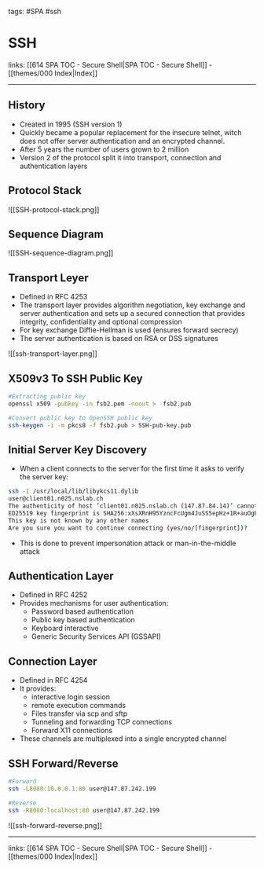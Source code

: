 tags: #SPA #ssh
 
# SSH

links: [[614 SPA TOC - Secure Shell|SPA TOC - Secure Shell]] - [[themes/000 Index|Index]]

---

## History

- Created in 1995 (SSH version 1)
- Quickly became a popular replacement for the insecure telnet, witch does not offer server authentication and an encrypted channel.
- After 5 years the number of users grown to 2 million
- Version 2 of the protocol split it into transport, connection and authentication layers

## Protocol Stack

![[SSH-protocol-stack.png]]

## Sequence Diagram

![[SSH-sequence-diagram.png]]

## Transport Leyer

- Defined in RFC 4253
- The transport layer provides algorithm negotiation, key exchange and server authentication and sets up a secured connection that provides integrity, confidentiality and optional compression
- For key exchange Diffie-Hellman is used (ensures forward secrecy)
- The server authentication is based on RSA or DSS signatures

![[ssh-transport-layer.png]]

## X509v3 To SSH Public Key

```bash
#Extracting public key
openssl x509 -pubkey -in fsb2.pem -noout >  fsb2.pub

#Convert public key to OpenSSH public key
ssh-keygen -i -m pkcs8 -f fsb2.pub > SSH-pub-key.pub
```

## Initial Server Key Discovery

- When a client connects to the server for the first time it asks to verify the server key:

```bash
ssh -I /usr/local/lib/libykcs11.dylib
user@client01.n025.nslab.ch
The authenticity of host ’client01.n025.nslab.ch (147.87.84.14)’ cannot be established.
ED25519 key fingerprint is SHA256:xXsXRnH95YzncFcUgm4JuSS5epHz+1R+auOgBOLYkbU.
This key is not known by any other names
Are you sure you want to continue connecting (yes/no/[fingerprint])?
```

- This is done to prevent impersonation attack or man-in-the-middle attack

## Authentication Layer

- Defined in RFC 4252
- Provides mechanisms for user authentication:
	- Password based authentication
	- Public key based authentication
	- Keyboard interactive
	- Generic Security Services API (GSSAPI)

## Connection Layer

- Defined in RFC 4254
- It provides:
	- interactive login session
	- remote execution commands
	- Files transfer via scp and sftp
	- Tunneling and forwarding TCP connections
	- Forward X11 connections
- These channels are multiplexed into a single encrypted channel

## SSH Forward/Reverse

```bash
#Forward
ssh -L8080:10.0.0.1:80 user@147.87.242.199

#Reverse
ssh -R8080:localhost:80 user@147.87.242.199
```

![[ssh-forward-reverse.png]]

---
links: [[614 SPA TOC - Secure Shell|SPA TOC - Secure Shell]] - [[themes/000 Index|Index]]